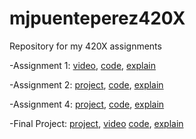 # mjpuenteperez420X
Repository for my 420X assignments

-Assignment 1: [video](https://youtu.be/IzRkz-hyDoY), [code](Assignment1/Assignment1.frag), [explain](Assignment1/readme.md)

-Assignment 2: [project](https://marzpuente.github.io/mjpuenteperez420X/A2/a2.html), [code](Assignment2/a2.html), [explain](Assignment2/readme.md)

-Assignment 4:  [project](https://marzpuente.github.io/mjpuenteperez420X/Assignment4/Assignment4.html), [code](Assignment4/Assignment4.html), [explain](Assignment4/readme.md)

-Final Project: [project](https://marzpuente.github.io/mjpuenteperez420X/FinalProject/FinalProject.html), [video](https://youtu.be/rW_KYxPlIdQ) [code](FinalProject/FinalProject.html), [explain](FinalProject/readme.md)


